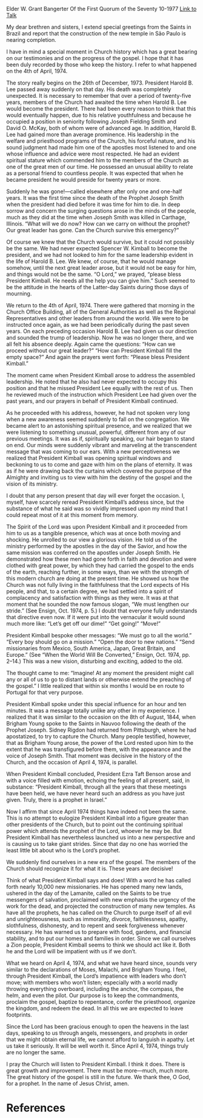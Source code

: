 Elder W. Grant Bangerter
Of the First Quorum of the Seventy
10-1977
[Link to Talk](https://www.churchofjesuschrist.org/study/general-conference/1977/10/a-special-moment-in-church-history?lang=eng)

My dear brethren and sisters, I extend special greetings from the Saints in Brazil and report that the construction of the new temple in São Paulo is nearing completion.

I have in mind a special moment in Church history which has a great bearing on our testimonies and on the progress of the gospel. I hope that it has been duly recorded by those who keep the history. I refer to what happened on the 4th of April, 1974.

The story really begins on the 26th of December, 1973. President Harold B. Lee passed away suddenly on that day. His death was completely unexpected. It is necessary to remember that over a period of twenty-five years, members of the Church had awaited the time when Harold B. Lee would become the president. There had been every reason to think that this would eventually happen, due to his relative youthfulness and because he occupied a position in seniority following Joseph Fielding Smith and David O. McKay, both of whom were of advanced age. In addition, Harold B. Lee had gained more than average prominence. His leadership in the welfare and priesthood programs of the Church, his forceful nature, and his sound judgment had made him one of the apostles most listened to and one whose influence and advice were most respected. He had an evident spiritual stature which commended him to the members of the Church as one of the great men of our time. He possessed an unusual ability to relate as a personal friend to countless people. It was expected that when he became president he would preside for twenty years or more.

Suddenly he was gone!—called elsewhere after only one and one-half years. It was the first time since the death of the Prophet Joseph Smith when the president had died before it was time for him to die. In deep sorrow and concern the surging questions arose in the minds of the people, much as they did at the time when Joseph Smith was killed in Carthage, Illinois. “What will we do now? How can we carry on without the prophet? Our great leader has gone. Can the Church survive this emergency?”

Of course we knew that the Church would survive, but it could not possibly be the same. We had never expected Spencer W. Kimball to become the president, and we had not looked to him for the same leadership evident in the life of Harold B. Lee. We knew, of course, that he would manage somehow, until the next great leader arose, but it would not be easy for him, and things would not be the same. “O Lord,” we prayed, “please bless President Kimball. He needs all the help you can give him.” Such seemed to be the attitude in the hearts of the Latter-day Saints during those days of mourning.

We return to the 4th of April, 1974. There were gathered that morning in the Church Office Building, all of the General Authorities as well as the Regional Representatives and other leaders from around the world. We were to be instructed once again, as we had been periodically during the past seven years. On each preceding occasion Harold B. Lee had given us our direction and sounded the trump of leadership. Now he was no longer there, and we all felt his absence deeply. Again came the questions: “How can we proceed without our great leader?” “How can President Kimball fill the empty space?” And again the prayers went forth: “Please bless President Kimball.”

The moment came when President Kimball arose to address the assembled leadership. He noted that he also had never expected to occupy this position and that he missed President Lee equally with the rest of us. Then he reviewed much of the instruction which President Lee had given over the past years, and our prayers in behalf of President Kimball continued.

As he proceeded with his address, however, he had not spoken very long when a new awareness seemed suddenly to fall on the congregation. We became alert to an astonishing spiritual presence, and we realized that we were listening to something unusual, powerful, different from any of our previous meetings. It was as if, spiritually speaking, our hair began to stand on end. Our minds were suddenly vibrant and marveling at the transcendent message that was coming to our ears. With a new perceptiveness we realized that President Kimball was opening spiritual windows and beckoning to us to come and gaze with him on the plans of eternity. It was as if he were drawing back the curtains which covered the purpose of the Almighty and inviting us to view with him the destiny of the gospel and the vision of its ministry.

I doubt that any person present that day will ever forget the occasion. I, myself, have scarcely reread President Kimball’s address since, but the substance of what he said was so vividly impressed upon my mind that I could repeat most of it at this moment from memory.



The Spirit of the Lord was upon President Kimball and it proceeded from him to us as a tangible presence, which was at once both moving and shocking. He unrolled to our view a glorious vision. He told us of the ministry performed by the apostles in the day of the Savior, and how the same mission was conferred on the apostles under Joseph Smith. He demonstrated how these men had gone forth in faith and devotion and were clothed with great power, by which they had carried the gospel to the ends of the earth, reaching further, in some ways, than we with the strength of this modern church are doing at the present time. He showed us how the Church was not fully living in the faithfulness that the Lord expects of His people, and that, to a certain degree, we had settled into a spirit of complacency and satisfaction with things as they were. It was at that moment that he sounded the now famous slogan, “We must lengthen our stride.” (See Ensign, Oct. 1974, p. 5.) I doubt that everyone fully understands that directive even now. If it were put into the vernacular it would sound much more like: “Let’s get off our dime!” “Get going!” “Move!”

President Kimball bespoke other messages: “We must go to all the world.” “Every boy should go on a mission.” “Open the door to new nations.” “Send missionaries from Mexico, South America, Japan, Great Britain, and Europe.” (See “When the World Will Be Converted,” Ensign, Oct. 1974, pp. 2–14.) This was a new vision, disturbing and exciting, added to the old.

The thought came to me: “Imagine! At any moment the president might call any or all of us to go to distant lands or otherwise extend the preaching of the gospel.” I little realized that within six months I would be en route to Portugal for that very purpose.

President Kimball spoke under this special influence for an hour and ten minutes. It was a message totally unlike any other in my experience. I realized that it was similar to the occasion on the 8th of August, 1844, when Brigham Young spoke to the Saints in Nauvoo following the death of the Prophet Joseph. Sidney Rigdon had returned from Pittsburgh, where he had apostatized, to try to capture the Church. Many people testified, however, that as Brigham Young arose, the power of the Lord rested upon him to the extent that he was transfigured before them, with the appearance and the voice of Joseph Smith. That moment was decisive in the history of the Church, and the occasion of April 4, 1974, is parallel.

When President Kimball concluded, President Ezra Taft Benson arose and with a voice filled with emotion, echoing the feeling of all present, said, in substance: “President Kimball, through all the years that these meetings have been held, we have never heard such an address as you have just given. Truly, there is a prophet in Israel.”

Now I affirm that since April 1974 things have indeed not been the same. This is no attempt to eulogize President Kimball into a figure greater than other presidents of the Church, but to point out the continuing spiritual power which attends the prophet of the Lord, whoever he may be. But President Kimball has nevertheless launched us into a new perspective and is causing us to take giant strides. Since that day no one has worried the least little bit about who is the Lord’s prophet.

We suddenly find ourselves in a new era of the gospel. The members of the Church should recognize it for what it is. These years are decisive!

Think of what President Kimball says and does! With a word he has called forth nearly 10,000 new missionaries. He has opened many new lands, ushered in the day of the Lamanite, called on the Saints to be true messengers of salvation, proclaimed with new emphasis the urgency of the work for the dead, and projected the construction of many new temples. As have all the prophets, he has called on the Church to purge itself of all evil and unrighteousness, such as immorality, divorce, faithlessness, apathy, slothfulness, dishonesty, and to repent and seek forgiveness whenever necessary. He has warned us to prepare with food, gardens, and financial stability, and to put our homes and families in order. Since we call ourselves a Zion people, President Kimball seems to think we should act like it. Both he and the Lord will be impatient with us if we don’t.

What we heard on April 4, 1974, and what we have heard since, sounds very similar to the declarations of Moses, Malachi, and Brigham Young. I feel, through President Kimball, the Lord’s impatience with leaders who don’t move; with members who won’t listen; especially with a world madly throwing everything overboard, including the anchor, the compass, the helm, and even the pilot. Our purpose is to keep the commandments, proclaim the gospel, baptize to repentance, confer the priesthood, organize the kingdom, and redeem the dead. In all this we are expected to leave footprints.

Since the Lord has been gracious enough to open the heavens in the last days, speaking to us through angels, messengers, and prophets in order that we might obtain eternal life, we cannot afford to languish in apathy. Let us take it seriously. It will be well worth it. Since April 4, 1974, things truly are no longer the same.

I pray the Church will listen to President Kimball. I think it does. There is great growth and improvement. There must be more—much, much more. The great history of the gospel is still in the future. We thank thee, O God, for a prophet. In the name of Jesus Christ, amen.

# References
